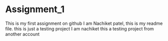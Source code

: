 # Assignment_1
This is my first assignment on github
I am Nachiket patel, this is my readme file.
this is just a testing project
I am nachiket this a testing project from another account
